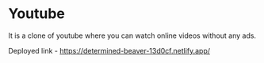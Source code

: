 # Youtube

It is a clone of youtube where you can watch online videos without any ads.

Deployed link - https://determined-beaver-13d0cf.netlify.app/
